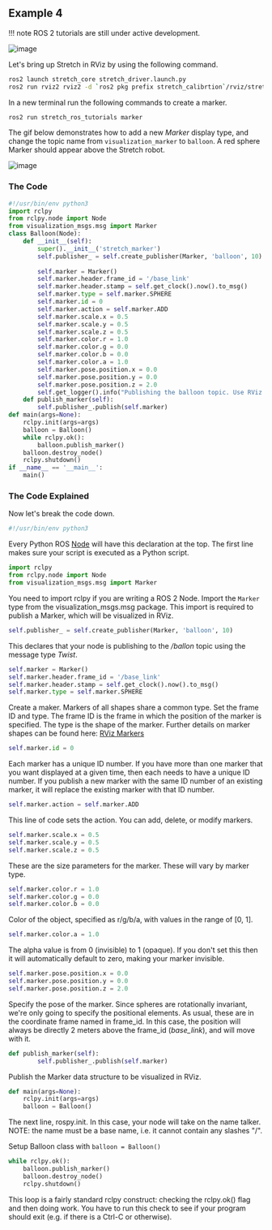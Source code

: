 
## Example 4
!!! note
	ROS 2 tutorials are still under active development. 

![image](https://raw.githubusercontent.com/hello-robot/stretch_tutorials/ROS2/images/balloon.png)

Let's bring up Stretch in RViz by using the following command.

```{.bash .shell-prompt}
ros2 launch stretch_core stretch_driver.launch.py
ros2 run rviz2 rviz2 -d `ros2 pkg prefix stretch_calibrtion`/rviz/stretch_simple_test.rviz
```

In a new terminal run the following commands to create a marker.

```{.bash .shell-prompt}
ros2 run stretch_ros_tutorials marker
```

The gif below demonstrates how to add a new *Marker* display type, and change the topic name from `visualization_marker` to `balloon`. A red sphere Marker should appear above the Stretch robot.

![image](https://raw.githubusercontent.com/hello-robot/stretch_tutorials/ROS2/images/balloon.gif)

### The Code

```python
#!/usr/bin/env python3
import rclpy
from rclpy.node import Node
from visualization_msgs.msg import Marker
class Balloon(Node):
	def __init__(self):
		super().__init__('stretch_marker')
		self.publisher_ = self.create_publisher(Marker, 'balloon', 10)	
		
		self.marker = Marker()
		self.marker.header.frame_id = '/base_link'
		self.marker.header.stamp = self.get_clock().now().to_msg()
		self.marker.type = self.marker.SPHERE
		self.marker.id = 0
		self.marker.action = self.marker.ADD
		self.marker.scale.x = 0.5
		self.marker.scale.y = 0.5
		self.marker.scale.z = 0.5
		self.marker.color.r = 1.0
		self.marker.color.g = 0.0
		self.marker.color.b = 0.0
		self.marker.color.a = 1.0
		self.marker.pose.position.x = 0.0
		self.marker.pose.position.y = 0.0
		self.marker.pose.position.z = 2.0
		self.get_logger().info("Publishing the balloon topic. Use RViz to visualize.")
	def publish_marker(self):
		self.publisher_.publish(self.marker)
def main(args=None):
	rclpy.init(args=args)
	balloon = Balloon()
	while rclpy.ok():
		balloon.publish_marker()
	balloon.destroy_node()	
	rclpy.shutdown()
if __name__ == '__main__':
	main()
```

### The Code Explained
Now let's break the code down.

```python
#!/usr/bin/env python3
```

Every Python ROS [Node](http://docs.ros.org/en/humble/Tutorials/Beginner-CLI-Tools/Understanding-ROS2-Nodes/Understanding-ROS2-Nodes.html) will have this declaration at the top. The first line makes sure your script is executed as a Python script.

```python
import rclpy
from rclpy.node import Node
from visualization_msgs.msg import Marker
```

You need to import rclpy if you are writing a ROS 2 Node. Import the `Marker` type from the visualization_msgs.msg package. This import is required to publish a Marker, which will be visualized in RViz.

```python
self.publisher_ = self.create_publisher(Marker, 'balloon', 10)	
```

This declares that your node is publishing to the */ballon* topic using the message type *Twist*.


```python
self.marker = Marker()
self.marker.header.frame_id = '/base_link'
self.marker.header.stamp = self.get_clock().now().to_msg()
self.marker.type = self.marker.SPHERE
```

Create a maker. Markers of all shapes share a common type. Set the frame ID and type. The frame ID is the frame in which the position of the marker is specified. The type is the shape of the marker. Further details on marker shapes can be found here: [RViz Markers](http://wiki.ros.org/rviz/DisplayTypes/Marker)

```python
self.marker.id = 0
```

Each marker has a unique ID number. If you have more than one marker that you want displayed at a given time, then each needs to have a unique ID number. If you publish a new marker with the same ID number of an existing marker, it will replace the existing marker with that ID number.

```python
self.marker.action = self.marker.ADD
```

This line of code sets the action. You can add, delete, or modify markers.

```python
self.marker.scale.x = 0.5
self.marker.scale.y = 0.5
self.marker.scale.z = 0.5
```

These are the size parameters for the marker. These will vary by marker type.

```python
self.marker.color.r = 1.0
self.marker.color.g = 0.0
self.marker.color.b = 0.0
```

Color of the object, specified as r/g/b/a, with values in the range of [0, 1].

```python
self.marker.color.a = 1.0
```

The alpha value is from 0 (invisible) to 1 (opaque). If you don't set this then it will automatically default to zero, making your marker invisible.

```python
self.marker.pose.position.x = 0.0
self.marker.pose.position.y = 0.0
self.marker.pose.position.z = 2.0
```

Specify the pose of the marker. Since spheres are rotationally invariant, we're only going to specify the positional elements. As usual, these are in the coordinate frame named in frame_id. In this case, the position will always be directly 2 meters above the frame_id (*base_link*), and will move with it.

```python
def publish_marker(self):
		self.publisher_.publish(self.marker)
```

Publish the Marker data structure to be visualized in RViz.

```python
def main(args=None):
	rclpy.init(args=args)
	balloon = Balloon()
```

The next line, rospy.init. In this case, your node will take on the name talker. NOTE: the name must be a base name, i.e. it cannot contain any slashes "/".

Setup Balloon class with `balloon = Balloon()`

```python
while rclpy.ok():
	balloon.publish_marker()
	balloon.destroy_node()	
	rclpy.shutdown()
```

This loop is a fairly standard rclpy construct: checking the rclpy.ok() flag and then doing work. You have to run this check to see if your program should exit (e.g. if there is a Ctrl-C or otherwise).
